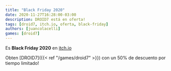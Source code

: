 ```yaml
---
title: "Black Friday 2020"
date: 2020-11-27T16:28:00-03:00
description: DROID7 está en oferta!
tags: [droid7, itch.io, oferta, black-friday]
authors: [juancolacelli]
games: [droid7]
---
```


Es **Black Friday 2020** en [itch.io](https://juancolacelli.itch.io)

Obten [DROID7]({{< ref "/games/droid7" >}}) con un 50% de descuento por tiempo limitado!
